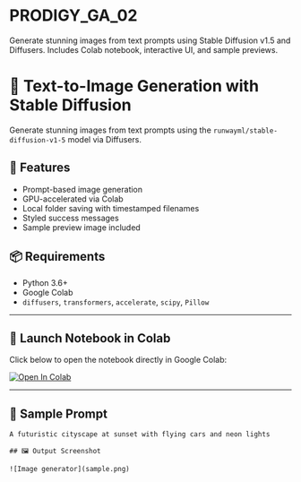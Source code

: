 # PRODIGY_GA_02
Generate stunning images from text prompts using Stable Diffusion v1.5 and Diffusers. Includes Colab notebook, interactive UI, and sample previews.
# 🎨 Text-to-Image Generation with Stable Diffusion

Generate stunning images from text prompts using the `runwayml/stable-diffusion-v1-5` model via Diffusers.

## 🚀 Features
- Prompt-based image generation
- GPU-accelerated via Colab
- Local folder saving with timestamped filenames
- Styled success messages
- Sample preview image included

## 📦 Requirements
- Python 3.6+
- Google Colab
- `diffusers`, `transformers`, `accelerate`, `scipy`, `Pillow`

---

## 📔 Launch Notebook in Colab

Click below to open the notebook directly in Google Colab:

[![Open In Colab](https://colab.research.google.com/assets/colab-badge.svg)](https://colab.research.google.com/github/VinjamuriPranaya/PRODIGY_GA_02/blob/main/image_generator.ipynb)



---

## 🧪 Sample Prompt
```text
A futuristic cityscape at sunset with flying cars and neon lights

## 🖼️ Output Screenshot

![Image generator](sample.png)

